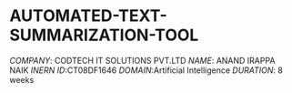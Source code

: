 # AUTOMATED-TEXT-SUMMARIZATION-TOOL
*COMPANY*: CODTECH IT SOLUTIONS PVT.LTD
*NAME*: ANAND IRAPPA NAIK
*INERN ID*:CT08DF1646
*DOMAIN*:Artificial Intelligence
*DURATION*: 8 weeks 
